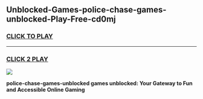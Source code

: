 
## Unblocked-Games-police-chase-games-unblocked-Play-Free-cd0mj
<h3>
<a href="https://premium76.site?title=police-chase-games-unblocked&ref=18A1">CLICK TO PLAY</a></h3>
<hr>

<h3>
<a href="https://premium76.site?title=police-chase-games-unblocked&ref=18A1">CLICK 2 PLAY</a>
  
</h3>

<a href="https://premium76.site?title=police-chase-games-unblocked&ref=18A1"><img src="https://clearcache.store/games.png"></a>


**police-chase-games-unblocked games unblocked: Your Gateway to Fun and Accessible Online Gaming**
